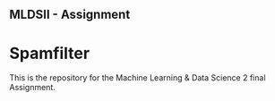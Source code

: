 ## MLDSII - Assignment 
# Spamfilter

This is the repository for the Machine Learning & Data Science 2 final Assignment. 
